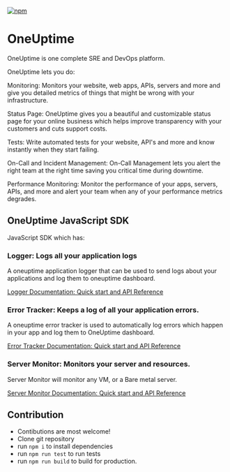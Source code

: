 [![npm](https://img.shields.io/npm/v/oneuptime)](https://www.npmjs.com/package/oneuptime)

# OneUptime

OneUptime is one complete SRE and DevOps platform.

OneUptime lets you do:

Monitoring: Monitors your website, web apps, APIs, servers and more and give you detailed metrics of things that might be wrong with your infrastructure.

Status Page: OneUptime gives you a beautiful and customizable status page for your online business which helps improve transparency with your customers and cuts support costs.

Tests: Write automated tests for your website, API's and more and know instantly when they start failing.

On-Call and Incident Management: On-Call Management lets you alert the right team at the right time saving you critical time during downtime.

Performance Monitoring: Monitor the performance of your apps, servers, APIs, and more and alert your team when any of your performance metrics degrades.

## OneUptime JavaScript SDK

JavaScript SDK which has:

### Logger: Logs all your application logs

A oneuptime application logger that can be used to send logs about your applications and log them to oneuptime dashboard.

[Logger Documentation: Quick start and API Reference](./docs/logger/Readme.md)

### Error Tracker: Keeps a log of all your application errors.

A oneuptime error tracker is used to automatically log errors which happen in your app and log them to OneUptime dashboard.

[Error Tracker Documentation: Quick start and API Reference](./docs/error-tracker/Readme.md)

### Server Monitor: Monitors your server and resources.

Server Monitor will monitor any VM, or a Bare metal server.

[Server Monitor Documentation: Quick start and API Reference](./docs/server-monitor/README.md)

## Contribution

-   Contibutions are most welcome!
-   Clone git repository
-   run `npm i` to install dependencies
-   run `npm run test` to run tests
-   run `npm run build` to build for production.

